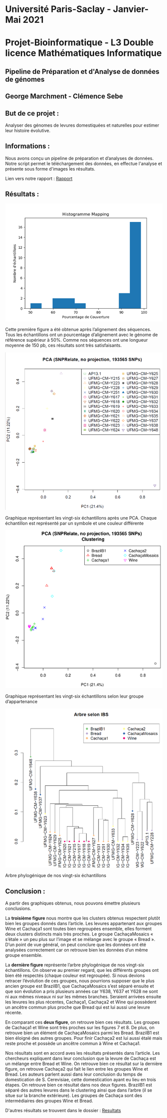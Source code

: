 # Université Paris-Saclay - Janvier-Mai 2021

# Projet-Bioinformatique - L3 Double licence Mathématiques Informatique

## Pipeline de Préparation et d'Analyse de données de génomes 

## George Marchment - Clémence Sebe 


## But de ce projet : 

Analyser des génomes de levures domestiquées et naturelles pour estimer leur histoire évolutive.

## Informations :

Nous avons conçu un pipeline de préparation et d’analyses de données. Notre script permet le téléchargement des données, en effectue l'analyse  et présente sous forme d'images les résultats.

Lien vers notre rapport : [Rapport](https://github.com/George-Marchment/Projet-Bioinformatique-L3/blob/main/Marchment_Sebe_rapport.pdf)

## Résultats : 

![mapping](Resultats/Graphs/General/MappingHisto.png)

Cette première figure a été obtenue après l’alignement des séquences. Tous les échantillons ont un pourcentage d’alignement avec le génome de référence supérieur à 50%. Comme nos séquences ont une longueur moyenne de 150 pb, ces résultats sont très satisfaisants.


![pca](Resultats/Graphs/SNP/png/pca.PNG)

Graphique représentant les vingt-six échantillons après une PCA. Chaque échantillon est représenté par un symbole et une couleur différente

![cluster](Resultats/Graphs/SNP/png/clustering.PNG)

Graphique représentant les vingt-six échantillons selon leur groupe d’appartenance

![arbre](Resultats/Graphs/SNP/png/arbre.PNG)

Arbre phylogénique de nos vingt-six échantillons

## Conclusion : 

A partir des graphiques obtenus, nous pouvons émettre plusieurs conclusions.

La **troisième figure** nous montre que les clusters obtenus respectent plutôt bien les groupes donnés dans l’article. Les levures appartenant aux groupes Wine et Cachaça1 sont toutes bien regroupées ensemble, elles forment deux clusters distincts mais très proches. Le groupe CachaçaMosaics « s’étale » un peu plus sur l’image et se mélange avec le groupe « Bread ». D’un point de vue général, on peut conclure que les données ont été analysées correctement car on retrouve bien les données d’un même groupe ensemble.


La **dernière figure** représente l’arbre phylogénique de nos vingt-six échantillons. On observe au premier regard, que les différents groupes ont bien été respectés (chaque couleur est regroupée). Si nous devions retracer l’évolution de ces groupes, nous pourrions supposer que le plus ancien groupe est BrazilB1, que CachaçaMosaics s’est séparé ensuite et que son évolution a pris plusieurs années car Y638, Y637 et Y628 ne sont ni aux mêmes niveaux ni sur les mêmes branches. Seraient arrivées ensuite les levures les plus récentes, Cachaça1, Cachaça2 et Wine qui possèdent un ancêtre commun plus proche que Bread qui est lui aussi une levure récente.


En comparant ces **deux figure**, on retrouve bien ces résultats. Les groupes de Cachaça1 et Wine sont très proches sur les figures 7 et 8. De plus, on retrouve bien un élément de CachaçaMosaics parmi les Bread. BrazilB1 est bien éloigné des autres groupes. Pour finir Cachaça2 est lui aussi étalé mais reste proche et possède un ancêtre commun à Wine et Cachaça1.


Nos résultats sont en accord aves les résultats présentés dans l’article. Les chercheurs expliquent dans leur conclusion que la levure de Cachaça est un mélange entre Bread et Wine. On retrouve bien ce résultat sur la dernière figure, on retrouve Cachaça2 qui fait le lien entre les groupes Wine et Bread. Les auteurs parlent aussi dans leur conclusion du temps de domestication de S. Cerevisiae, cette domestication ayant eu lieu en trois étapes. On retrouve bien ce résultat dans nos deux figures. BrazilB1 est séparé des autres levures dans le clustering ainsi que dans l’arbre (il se situe sur la branche extérieure). Les groupes de Cachaça sont des intermédiaires des groupes Wine et Bread.

D'autres résultats se trouvent dans le dossier : [Resultats](https://github.com/George-Marchment/Projet-Bioinformatique-L3/tree/main/Resultats)

